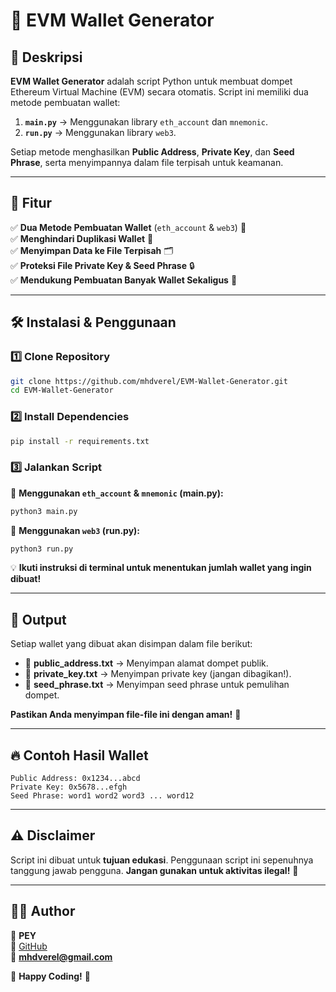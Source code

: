 # 🚀 EVM Wallet Generator

## 📜 Deskripsi
**EVM Wallet Generator** adalah script Python untuk membuat dompet Ethereum Virtual Machine (EVM) secara otomatis. Script ini memiliki dua metode pembuatan wallet:
1. **`main.py`** → Menggunakan library `eth_account` dan `mnemonic`.
2. **`run.py`** → Menggunakan library `web3`.

Setiap metode menghasilkan **Public Address**, **Private Key**, dan **Seed Phrase**, serta menyimpannya dalam file terpisah untuk keamanan.

---

## 🎯 Fitur
✅ **Dua Metode Pembuatan Wallet** (`eth_account` & `web3`) 🔄  
✅ **Menghindari Duplikasi Wallet** 🛑  
✅ **Menyimpan Data ke File Terpisah** 🗂️  
✅ **Proteksi File Private Key & Seed Phrase** 🔒  
✅ **Mendukung Pembuatan Banyak Wallet Sekaligus** 🔢  

---

## 🛠️ Instalasi & Penggunaan

### 1️⃣ **Clone Repository**
```bash
git clone https://github.com/mhdverel/EVM-Wallet-Generator.git
cd EVM-Wallet-Generator
```

### 2️⃣ **Install Dependencies**
```bash
pip install -r requirements.txt
```

### 3️⃣ **Jalankan Script**

📌 **Menggunakan `eth_account` & `mnemonic` (main.py):**
```bash
python3 main.py
```

📌 **Menggunakan `web3` (run.py):**
```bash
python3 run.py
```

💡 **Ikuti instruksi di terminal untuk menentukan jumlah wallet yang ingin dibuat!**

---

## 📂 Output
Setiap wallet yang dibuat akan disimpan dalam file berikut:
- 📜 **public_address.txt** → Menyimpan alamat dompet publik.
- 🔑 **private_key.txt** → Menyimpan private key (jangan dibagikan!).
- 🔐 **seed_phrase.txt** → Menyimpan seed phrase untuk pemulihan dompet.

**Pastikan Anda menyimpan file-file ini dengan aman!** 🚨

---

## 🔥 Contoh Hasil Wallet
```
Public Address: 0x1234...abcd
Private Key: 0x5678...efgh
Seed Phrase: word1 word2 word3 ... word12
```

---

## ⚠️ Disclaimer
Script ini dibuat untuk **tujuan edukasi**. Penggunaan script ini sepenuhnya tanggung jawab pengguna. **Jangan gunakan untuk aktivitas ilegal!** 🚨

---

## 👨‍💻 Author
👤 **PEY**  
🔗 [GitHub](https://github.com/mhdverel)  
📩 **mhdverel@gmail.com**  

🚀 **Happy Coding!** 🎉

